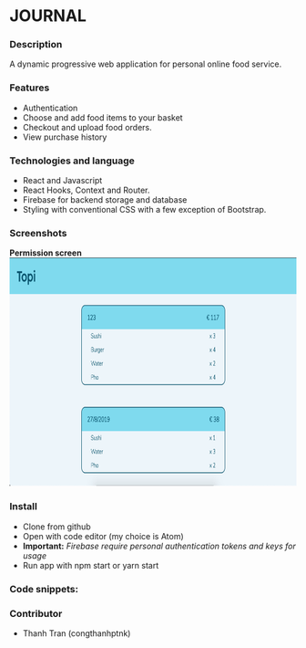 # JOURNAL
### Description
A dynamic progressive web application for personal online food service.
### Features
- Authentication
- Choose and add food items to your basket
- Checkout and upload food orders.
- View purchase history
### Technologies and language
 - React and Javascript
 - React Hooks, Context and Router.
 - Firebase for backend storage and database
 - Styling with conventional CSS with a few exception of Bootstrap.
### Screenshots
**Permission screen**
<br/>
<img src="src/assets/screenshots/HistoryImg.png" height="400">

### Install
 - Clone from github
 - Open with code editor (my choice is Atom)
 - **Important:** *Firebase require personal authentication tokens and keys for usage*
 - Run app with npm start or yarn start
### Code snippets:

### Contributor
 - Thanh Tran (congthanhptnk)

